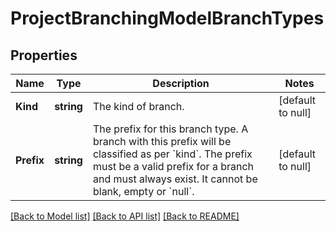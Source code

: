 # ProjectBranchingModelBranchTypes

## Properties
Name | Type | Description | Notes
------------ | ------------- | ------------- | -------------
**Kind** | **string** | The kind of branch. | [default to null]
**Prefix** | **string** | The prefix for this branch type. A branch with this prefix will be classified as per &#x60;kind&#x60;. The prefix must be a valid prefix for a branch and must always exist. It cannot be blank, empty or &#x60;null&#x60;. | [default to null]

[[Back to Model list]](../README.md#documentation-for-models) [[Back to API list]](../README.md#documentation-for-api-endpoints) [[Back to README]](../README.md)

